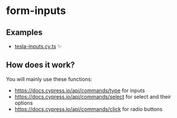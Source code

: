 # form-inputs

## Examples

- [tesla-inputs.cy.ts](cypress/e2e/tesla-inputs.cy.ts) ✨

## How does it work?

You will mainly use these functions:

- https://docs.cypress.io/api/commands/type for inputs
- https://docs.cypress.io/api/commands/select for select and their options
- https://docs.cypress.io/api/commands/click for radio buttons
